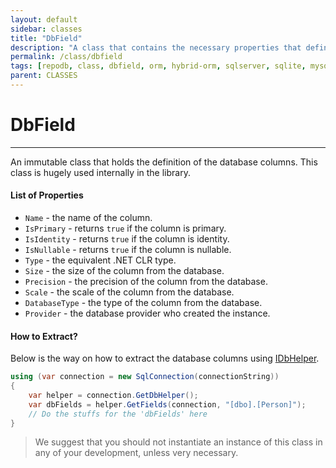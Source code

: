 ```yaml
---
layout: default
sidebar: classes
title: "DbField"
description: "A class that contains the necessary properties that defines a database field."
permalink: /class/dbfield
tags: [repodb, class, dbfield, orm, hybrid-orm, sqlserver, sqlite, mysql, postgresql]
parent: CLASSES
---
```


# DbField

---

An immutable class that holds the definition of the database columns. This class is hugely used internally in the library.

#### List of Properties

- `Name` - the name of the column.
- `IsPrimary` - returns `true` if the column is primary.
- `IsIdentity` - returns `true` if the column is identity.
- `IsNullable` - returns `true` if the column is nullable.
- `Type` - the equivalent .NET CLR type.
- `Size` - the size of the column from the database.
- `Precision` - the precision of the column from the database.
- `Scale` - the scale of the column from the database.
- `DatabaseType` - the  type of the column from the database.
- `Provider` - the database provider who created the instance.

#### How to Extract?

Below is the way on how to extract the database columns using [IDbHelper](/interface/idbhelper).

```csharp
using (var connection = new SqlConnection(connectionString))
{
    var helper = connection.GetDbHelper();
    var dbFields = helper.GetFields(connection, "[dbo].[Person]");
    // Do the stuffs for the 'dbFields' here
}
```

> We suggest that you should not instantiate an instance of this class in any of your development, unless very necessary.